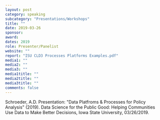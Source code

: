 ```yaml
---
layout: post
category: speaking
subcategory: "Presentations/Workshops"
title: ""
date: 2019-03-26
sponsor:
award:
dates: 2019
role: Presenter/Panelist
website: ""
report: "ISU CLD3 Processes Platforms Examples.pdf"
media1: ""
media2: ""
media3: ""
media1title: ""
media2title: ""
media3title: ""
comments: false
---
```


Schroeder, A.D. Presentation: "Data Platfroms & Processes for Policy Analysis" (2019). Data Science for the Public Good: Helping Communities Use Data to Make Better Decisions, Iowa State University, 03/26/2019.
